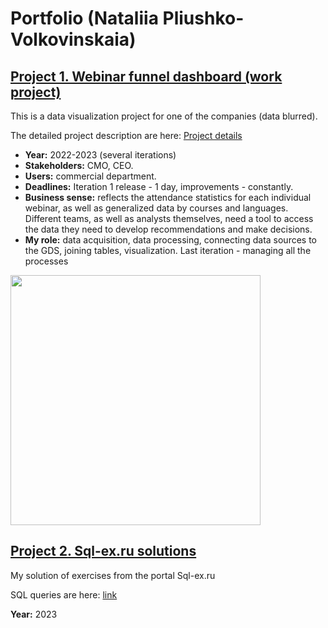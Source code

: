 # Portfolio (Nataliia Pliushko-Volkovinskaia)
## [Project 1. Webinar funnel dashboard (work project)](https://github.com/NalaliiaPV/Visualization-Webinar-funnel/blob/main/project_details.md)

This is a data visualization project for one of the companies (data blurred).

The detailed project description are here: [Project details](https://github.com/NalaliiaPV/Visualization-Webinar-funnel/blob/main/project_details.md)

- **Year:** 2022-2023 (several iterations)
- **Stakeholders:** CMO, CEO.
- **Users:** commercial department.
- **Deadlines:** Iteration 1 release - 1 day, improvements - constantly.
- **Business sense:** reflects the attendance statistics for each individual webinar, as well as generalized data by courses and languages. Different teams, as well as analysts themselves, need a tool to access the data they need to develop recommendations and make decisions.
- **My role:** data acquisition, data processing, connecting data sources to the GDS, joining tables, visualization. Last iteration - managing all the processes

<img src="https://github.com/NalaliiaPV/Visualization-Webinar-funnel/blob/main/Dash_for_Mitia_DC_blurred.jpg" width="400">

## [Project 2. Sql-ex.ru solutions](https://github.com/NalaliiaPV/Sql-ex.ru_Solutions/blob/main/README.md)

My solution of exercises from the portal Sql-ex.ru

SQL queries are here: [link](https://github.com/NalaliiaPV/Sql-ex.ru_Solutions/blob/main/README.md)

**Year:** 2023

